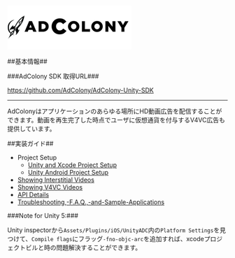 ![AdColony Logo and Title](assets/logo-title.png)

##基本情報##

###AdColony SDK 取得URL###

https://github.com/AdColony/AdColony-Unity-SDK

***
AdColonyはアプリケーションのあらゆる場所にHD動画広告を配信することができます。動画を再生完了した時点でユーザに仮想通貨を付与するV4VC広告も提供しています。

##実装ガイド##
* Project Setup
  * [Unity and Xcode Project Setup](Unity-and-Xcode-Project-Setup.md)
  * [Unity Android Project Setup](Unity-Android-Project-Setup.md)
* [Showing Interstitial Videos](Showing-Interstitial-Videos.md)
* [Showing V4VC Videos](Showing-V4VC-Videos.md)
* [API Details](API-Details.md)
* [Troubleshooting,-F.A.Q.,-and-Sample-Applications](Troubleshooting,-F.A.Q.,-and-Sample-Applications.md)

###Note for Unity 5:###

Unity inspectorから`Assets/Plugins/iOS/UnityADC`内の`Platform Settings`を見つけて、`Compile flags`にフラッグ`-fno-objc-arc`を追加すれば、xcodeプロジェクトビルと時の問題解決することができます。
